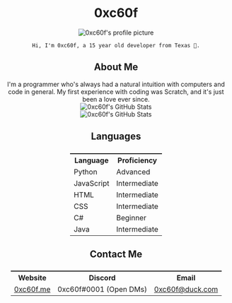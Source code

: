 <!-- Make a center div -->
<div align="center">
    <h1>0xc60f</h1>
    <img src="https://cdn.discordapp.com/avatars/942859618130989087/a_3e64e67034fe1c21a9cadf8e0efaa905.gif?size=128" alt="0xc60f's profile picture">

    Hi, I'm 0xc60f, a 15 year old developer from Texas 🤠.



<!-- Make a h2 header with the color blue -->
<h2 align="center">About Me</h2>
I'm a programmer who's always had a natural intuition with computers and code in general. My 
first experience with coding was Scratch, and it's just been a love ever since.

<!-- Make a div with the color blue -->
<div>
    <img src="https://github-readme-stats.vercel.app/api?username=0xc60f&show_icons=true&theme=radical" alt="0xc60f's GitHub Stats">
</div>

<!-- Add more github cards -->
<div>
    <img src="https://github-readme-stats.vercel.app/api/top-langs/?username=0xc60f&layout=compact&theme=radical" alt="0xc60f's GitHub Stats">
</div>


<h2 align="center">Languages</h2>
<!-- Make a table -->
<table style="display: flex; justify-content: center;">
    <tr>
        <th>Language</th>
        <th>Proficiency</th>
    </tr>
    <tr>
        <td>Python</td>
        <td>Advanced</td>
    </tr>
    <tr>
        <td>JavaScript</td>
        <td>Intermediate</td>
    </tr>
    <tr>
        <td>HTML</td>
        <td>Intermediate</td>
    </tr>
    <tr>
        <td>CSS</td>
        <td>Intermediate</td>
    </tr>
    <tr>
        <td>C#</td>
        <td>Beginner</td>
    </tr>
    <tr>
        <td>Java</td>
        <td>Intermediate</td>
    </tr>
</table>

<h2 align="center">Contact Me</h2>
<!-- Make a table -->

<table style="display: flex; justify-content: center;">
    <tr>
        <th>Website</th>
        <th>Discord</th>
        <th>Email</th>
    </tr>
    <tr>
        <td><a href="https://0xc60f.github.io">0xc60f.me</a></td>
        <td>0xc60f#0001 (Open DMs)</td>
        <td><a href="mailto:0xc60f@duck.com">0xc60f@duck.com</a></td>
    </tr>
</table>

</div>






